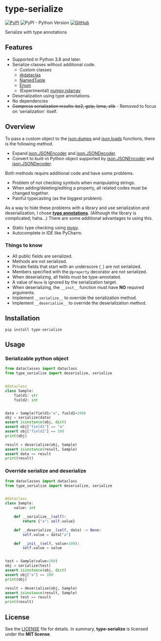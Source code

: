 # type-serialize

[![PyPI](https://img.shields.io/pypi/v/type-serialize?style=flat-square)](https://pypi.org/project/type-serialize/)
![PyPI - Python Version](https://img.shields.io/pypi/pyversions/type-serialize?style=flat-square)
[![GitHub](https://img.shields.io/github/license/osom8979/type-serialize?style=flat-square)](https://github.com/osom8979/type-serialize)

Serialize with type annotations

## Features

- Supported in Python 3.8 and later.
- Serialize classes without additional code.
  - Custom classes
  - [@dataclas](https://docs.python.org/3/library/dataclasses.html#dataclasses.dataclass)
  - [NamedTuple](https://docs.python.org/3/library/typing.html#typing.NamedTuple)
  - [Enum](https://docs.python.org/3/library/enum.html#enum.Enum)
  - (Experimental) [numpy.ndarray](https://numpy.org/doc/stable/reference/generated/numpy.ndarray.html#numpy-ndarray)
- Deserialization using type annotations.
- No dependencies
- <del>Compress serialization results: bz2, gzip, lzma, zlib</del> - Removed to focus on 'serialization' itself.

## Overview

To pass a custom object to the [json.dumps](https://docs.python.org/3/library/json.html#json.dumps)
and [json.loads](https://docs.python.org/3/library/json.html#json.loads) functions,
there is the following method.

- Expand [json.JSONEncoder](https://docs.python.org/3/library/json.html#json.JSONEncoder)
  and [json.JSONDecoder](https://docs.python.org/3/library/json.html#json.JSONDecoder).
- Convert to built-in Python object supported by
  [json.JSONEncoder](https://docs.python.org/3/library/json.html#json.JSONEncoder) and
  [json.JSONDecoder](https://docs.python.org/3/library/json.html#json.JSONDecoder).

Both methods require additional code and have some problems.

- Problem of not checking symbols when manipulating strings.
- When adding/deleting/editing a property, all related codes must be changed together.
- Painful typecasting (as the biggest problem).

As a way to hide these problems with a library and use serialization and deserialization,
I chose **[type annotations](https://docs.python.org/3/library/typing.html)**.
(Although the library is complicated; haha...) There are some additional advantages to using this.

- Static type checking using [mypy](https://mypy.readthedocs.io/en/stable/).
- Autocomplete in IDE like PyCharm.

### Things to know

- All public fields are serialized.
- Methods are not serialized.
- Private fields that start with an underscore (`_`) are not serialized.
- Members specified with the `@property` decorator are not serialized.
- When deserializing, all fields must be type-annotated.
- A value of `None` is ignored by the serialization target.
- When deserializing, the `__init__` function must have **NO** required arguments.
- Implement `__serialize__` to override the serialization method.
- Implement `__deserialize__` to override the deserialization method.

## Installation

```shell
pip install type-serialize
```

## Usage

### Serializable python object

```python
from dataclasses import dataclass
from type_serialize import deserialize, serialize


@dataclass
class Sample:
    field1: str
    field2: int


data = Sample(field1="a", field2=100)
obj = serialize(data)
assert isinstance(obj, dict)
assert obj["field1"] == "a"
assert obj["field2"] == 100
print(obj)

result = deserialize(obj, Sample)
assert isinstance(result, Sample)
assert data == result
print(result)
```

### Override serialize and deserialize

```python
from dataclasses import dataclass
from type_serialize import deserialize, serialize


@dataclass
class Sample:
    value: int

    def __serialize__(self):
        return {"a": self.value}

    def __deserialize__(self, data) -> None:
        self.value = data["a"]

    def __init__(self, value=100):
        self.value = value


test = Sample(value=200)
obj = serialize(test)
assert isinstance(obj, dict)
assert obj["a"] == 200
print(obj)

result = deserialize(obj, Sample)
assert isinstance(result, Sample)
assert test == result
print(result)
```

## License

See the [LICENSE](./LICENSE) file for details. In summary,
**type-serialize** is licensed under the **MIT license**.
